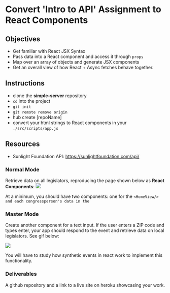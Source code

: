 # Convert 'Intro to API' Assignment to React Components

## Objectives
  * Get familiar with React JSX Syntax
  * Pass data into a React component and access it through `props`
  * Map over an array of objects and generate JSX components
  * Get an overall view of how React + Async fetches behave together.

## Instructions

* clone the **simple-server** repository
* `cd` into the project
* `git init`
* `git remote remove origin`
* hub create [repoName]
* convert your html strings to React components in your `./src/scripts/app.js` 

## Resources

 * Sunlight Foundation API: https://sunlightfoundation.com/api/

### Normal Mode

Retrieve data on all legislators, reproducing the page shown below as **React Components**: ![](https://raw.githubusercontent.com/TIY-Charleston-Front-End-Engineering/Course-Guide/master/assignments/18-intro-to-apis/static.png)

At a minimum, you should have two components: one for the `<HomeView/> and each congressperson's data in the `<ProfileView/> 


### Master Mode

Create another component for a text input. If the user enters a ZIP code and types enter, your app should respond to the event and retrieve data on local legislators. See gif below: 

![](https://raw.githubusercontent.com/TIY-Charleston-Front-End-Engineering/Course-Guide/master/assignments/18-intro-to-apis/adventure_mode.gif)

You will have to study how synthetic events in react work to implement this functionality.


### Deliverables

A github repository and a link to a live site on heroku showcasing your work.